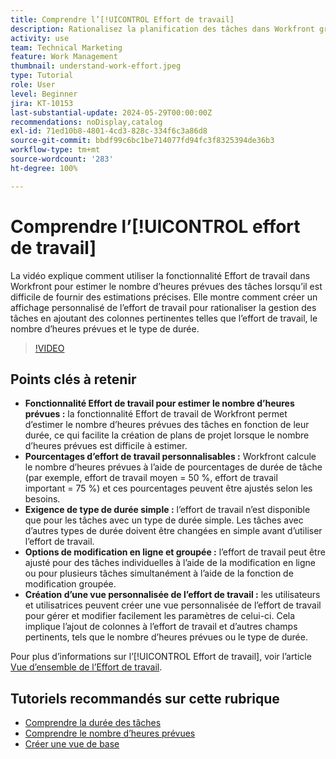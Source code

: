 ```yaml
---
title: Comprendre l’[!UICONTROL Effort de travail]
description: Rationalisez la planification des tâches dans Workfront grâce à la fonctionnalité Effort de travail, qui permet d’obtenir des estimations personnalisables du nombre d’heures prévues, des modifications en ligne et groupées, ainsi que des vues personnalisées pour une gestion de projets efficace.
activity: use
team: Technical Marketing
feature: Work Management
thumbnail: understand-work-effort.jpeg
type: Tutorial
role: User
level: Beginner
jira: KT-10153
last-substantial-update: 2024-05-29T00:00:00Z
recommendations: noDisplay,catalog
exl-id: 71ed10b8-4801-4cd3-828c-334f6c3a86d8
source-git-commit: bbdf99c6bc1be714077fd94fc3f8325394de36b3
workflow-type: tm+mt
source-wordcount: '283'
ht-degree: 100%

---
```


# Comprendre l’[!UICONTROL effort de travail]

La vidéo explique comment utiliser la fonctionnalité Effort de travail dans Workfront pour estimer le nombre d’heures prévues des tâches lorsqu’il est difficile de fournir des estimations précises.
Elle montre comment créer un affichage personnalisé de l’effort de travail pour rationaliser la gestion des tâches en ajoutant des colonnes pertinentes telles que l’effort de travail, le nombre d’heures prévues et le type de durée.

>[!VIDEO](https://video.tv.adobe.com/v/3429446/?quality=12&learn=on&enablevpops=1)

## Points clés à retenir

* **Fonctionnalité Effort de travail pour estimer le nombre d’heures prévues :** la fonctionnalité Effort de travail de Workfront permet d’estimer le nombre d’heures prévues des tâches en fonction de leur durée, ce qui facilite la création de plans de projet lorsque le nombre d’heures prévues est difficile à estimer.
* **Pourcentages d’effort de travail personnalisables :** Workfront calcule le nombre d’heures prévues à l’aide de pourcentages de durée de tâche (par exemple, effort de travail moyen = 50 %, effort de travail important = 75 %) et ces pourcentages peuvent être ajustés selon les besoins.
* **Exigence de type de durée simple :** l’effort de travail n’est disponible que pour les tâches avec un type de durée simple. Les tâches avec d’autres types de durée doivent être changées en simple avant d’utiliser l’effort de travail.
* **Options de modification en ligne et groupée :** l’effort de travail peut être ajusté pour des tâches individuelles à l’aide de la modification en ligne ou pour plusieurs tâches simultanément à l’aide de la fonction de modification groupée.
* **Création d’une vue personnalisée de l’effort de travail :** les utilisateurs et utilisatrices peuvent créer une vue personnalisée de l’effort de travail pour gérer et modifier facilement les paramètres de celui-ci. Cela implique l’ajout de colonnes à l’effort de travail et d’autres champs pertinents, tels que le nombre d’heures prévues ou le type de durée.


Pour plus d’informations sur l’[!UICONTROL Effort de travail], voir l’article [Vue d’ensemble de l’Effort de travail](https://experienceleague.adobe.com/docs/workfront/using/manage-work/tasks/task-information/work-effort.html?lang=fr).


## Tutoriels recommandés sur cette rubrique

* [Comprendre la durée des tâches](/help/manage-work/tasks/understand-task-durations.md)
* [Comprendre le nombre d’heures prévues](/help/manage-work/tasks/understand-planned-hours.md)
* [Créer une vue de base](/help/reporting/basic-reporting/create-a-basic-view.md)
